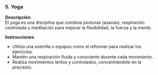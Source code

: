 ### 5. Yoga

**Descripción**:  
El yoga es una disciplina que combina posturas (asanas), respiración controlada y meditación para mejorar la flexibilidad, la fuerza y la mente.

**Instrucciones**:  
- Utiliza una esterilla o equipos como el reformer para realizar los ejercicios.
- Mantén una respiración fluida y consciente durante cada movimiento.
- Realiza movimientos lentos y controlados, concentrándote en la precisión.
